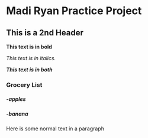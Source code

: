 # Madi Ryan Practice Project

## This is a 2nd Header 

**This text is in bold**

_This text is in italics._

**_This text is in both_**

### Grocery List
##### -apples
##### -banana

Here is some normal text in a paragraph